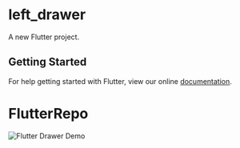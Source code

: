 # left_drawer

A new Flutter project.

## Getting Started

For help getting started with Flutter, view our online
[documentation](https://flutter.io/).
# FlutterRepo


![Flutter Drawer Demo](https://user-images.githubusercontent.com/3183449/48640764-9aecad80-e9fd-11e8-8fa0-3bbb76a2ffc5.gif)

